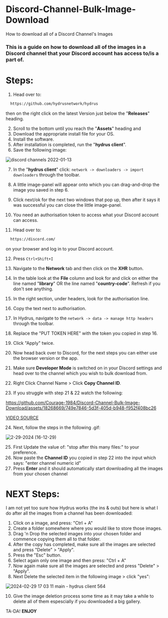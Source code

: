 # Discord-Channel-Bulk-Image-Download
How to download all of a Discord Channel's Images

### This is a guide on how to download all of the images in a Discord channel that your Discord account has access to/is a part of.

# Steps:

1. Head over to:
```sh
  https://github.com/hydrusnetwork/hydrus
```


then on the right click on the latest Version just below the "**Releases**" heading.

2. Scroll to the bottom until you reach the "**Assets**" heading and
3. Download the appropriate install file for your OS.
4. Install the software.
5. After installation is completed, run the "**hydrus client**".
6. Save the following image:

![discord channels 2022-01-13](https://github.com/Courage-1984/Discord-Channel-Bulk-Image-Download/assets/18268669/f128d5e1-9ac4-4349-9f5f-a84fee8d0c8a)

7. In the "**hydrus client**" click: `network -> downloaders -> import downloaders` through the toolbar.
8. A little image-panel will appear onto which you can drag-and-drop the image you saved in step 6.
9. Click next/ok for the next two windows that pop up, then after it says it was successful you can close the little image-panel.

10. You need an authorisation token to access what your Discord account can access.
11. Head over to:

```sh
  https://discord.com/
```

on your browser and log in to your Discord account.

12. Press `Ctrl+Shift+I`
13. Navigate to the **Network** tab and then click on the **XHR** button.
14. In the table look at the **File** column and look for and click on either the line named "**library**" OR the line named "**country-code**". Refresh if you don't see anything.
15. In the right section, under headers, look for the authorisation line.
16. Copy the text next to authorisation.
17. In Hydrus, navigate to the `network -> data -> manage http headers` through the toolbar.
18. Replace the "PUT TOKEN HERE" with the token you copied in step 16.
19. Click "Apply" twice.

20. Now head back over to Discord, for the next steps you can either use the browser version or the app.
21. Make sure **Developer Mode** is switched on in your Discord settings and head over to the channel which you wish to bulk download from.
22. Right Click Channel Name > Click **Copy Channel ID**.

23. If you struggle with step 21 & 22 watch the following:

https://github.com/Courage-1984/Discord-Channel-Bulk-Image-Download/assets/18268669/749e7846-5d3f-405d-b948-f952f408bc26

[VIDEO SOURCE](https://youtu.be/NLWtSHWKbAI?si=mZcBc3kOLAiEXQb1)

24. Next, follow the steps in the following .gif:

![2-29-2024 (16-12-29)](https://github.com/Courage-1984/Discord-Channel-Bulk-Image-Download/assets/18268669/ef27ac21-e7ba-403d-9cdc-c737f6d62e83)

25. First Update the value of: "stop after this many files:" to your preference.
26. Now paste the **Channel ID** you copied in step 22 into the input which says: "enter channel numeric id"
27. Press **Enter** and it should automatically start downloading all the images from your chosen channel

# NEXT Steps:

I am not yet too sure how Hydrus works (the ins & outs) but here is what I do after all the images from a channel has been downloaded:

1. Click on a image, and press: "Ctrl + A"
2. Create a folder somewhere where you would like to store those images.
3. Drag 'n Drop the selected images into your chosen folder and commence copying them all to that folder.
4. After the copy has completed, make sure all the images are selected and press "Delete" > "Apply".
5. Press the "Esc" button.
6. Select again only one image and then press: "Ctrl + A"
7. Now again make sure all the images are selected and press "Delete" > "Apply".
8. Next Delete the selected item in the following image > click "yes":

![2024-02-29 17 03 11 main - hydrus client 564](https://github.com/Courage-1984/Discord-Channel-Bulk-Image-Download/assets/18268669/d44e2679-7a67-4724-a618-864a09ac20ff)

10. Give the image deletion process some time as it may take a while to delete all of them espescially if you downloaded a big gallery.

TA-DA! **ENJOY**

